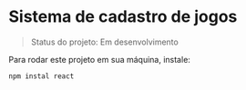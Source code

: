 # Sistema de cadastro de jogos

> Status do projeto: Em desenvolvimento

Para rodar este projeto em sua máquina, instale:

```
npm instal react

```
